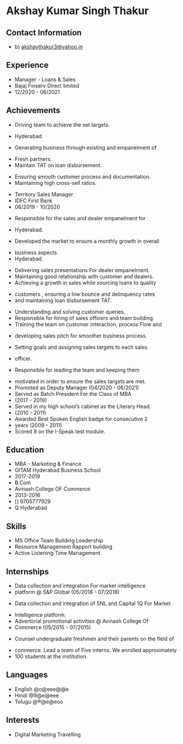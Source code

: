 # Akshay Kumar Singh Thakur

## Contact Information

* b) akshaythakur3@yahoo.in


## Experience

* Manager - Loans & Sales
* Bajaj Finserv Direct limited
* 12/2020 - 06/2021


## Achievements

- Driving team to achieve the set targets.
* Hyderabad
- Generating business through existing and empanelment of
* Fresh partners.
* Maintain TAT on loan disbursement.
- Ensuring smooth customer process and documentation.
- Maintaining high cross-sell ratios.
* Territory Sales Manager
* IDFC First Bank
* 06/2019 - 10/2020
- Responsible for the sales and dealer empanelment for
* Hyderabad.
- Developed the market to ensure a monthly growth in overall
* business aspects.
* Hyderabad
- Delivering sales presentations For dealer empanelment.
- Maintaining good relationship with customer and dealers.
- Achieving a growth in sales while sourcing loans to quality
* customers , ensuring a low bounce and delinquency rates
* and maintaining loan disbursement TAT.
- Understanding and solving customer queries.
- Responsible for hiring of sales officers and team building.
- Training the team on customer interaction, process Flow and
* developing sales pitch for smoother business process.
- Setting goals and assigning sales targets to each sales
* officer.
- Responsible for leading the team and keeping them
* motivated in order to ensure the sales targets are met.
* Promoted as Deputy Manager (04/2020 - 06/2021)
* Served as Batch President For the Class of MBA
* (2017 - 2019)
* Served in my high school’s cabinet as the Literary Head.
* (2010 - 2011)
* Awarded Best Spoken English badge for consecutive 2
* years (2009 - 2011)
* Scored 8 on the I-Speak test module.


## Education

* MBA - Marketing & Finance
* GITAM Hyderabad Business School
* 2017-2019
* B.Com
* Avinash College OF Commerce
* 2013-2016
* [] 9705777929
* Q Hyderabad


## Skills

* MS Office Team Building Leadership
* Resource Management Rapport building
* Active Listening Time Management


## Internships

* Data collection and integration For market intelligence
* platform @ S&P Global (05/2018 - 07/2018)
- Data collection and integration of SNL and Capital 1Q For Market
* Intelligence platform.
* Advertorial promotional activities @ Avinash College Of
* Commerce (05/2015 - 07/2015)
- Counsel undergraduate freshmen and their parents on the field of
* commerce. Lead a team of Five interns. We enrolled approximately
* 100 students at the institution.


## Languages

* English @o@eee@@e
* Hindi @9@e@eee
* Telugu @®@e@eoo


## Interests

* Digital Marketing Travelling

